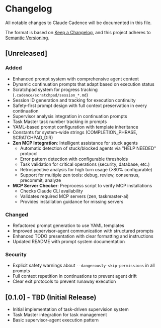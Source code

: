 # Changelog

All notable changes to Claude Cadence will be documented in this file.

The format is based on [Keep a Changelog](https://keepachangelog.com/en/1.0.0/),
and this project adheres to [Semantic Versioning](https://semver.org/spec/v2.0.0.html).

## [Unreleased]

### Added
- Enhanced prompt system with comprehensive agent context
- Dynamic continuation prompts that adapt based on execution status
- Scratchpad system for progress tracking (`.cadence/scratchpad/session_*.md`)
- Session ID generation and tracking for execution continuity
- Safety-first prompt design with full context preservation in every continuation
- Supervisor analysis integration in continuation prompts
- Task Master task number tracking in prompts
- YAML-based prompt configuration with template inheritance
- Constants for system-wide strings (COMPLETION_PHRASE, SCRATCHPAD_DIR)
- **Zen MCP Integration**: Intelligent assistance for stuck agents
  - Automatic detection of stuck/blocked agents via "HELP NEEDED" protocol
  - Error pattern detection with configurable thresholds
  - Task validation for critical operations (security, database, etc.)
  - Retrospective analysis for high turn usage (>80% configurable)
  - Support for multiple zen tools: debug, review, consensus, precommit, analyze
- **MCP Server Checker**: Preprocess script to verify MCP installations
  - Checks Claude CLI availability
  - Validates required MCP servers (zen, taskmaster-ai)
  - Provides installation guidance for missing servers

### Changed
- Refactored prompt generation to use YAML templates
- Improved supervisor-agent communication with structured prompts
- Enhanced TODO presentation with clear formatting and instructions
- Updated README with prompt system documentation

### Security
- Explicit safety warnings about `--dangerously-skip-permissions` in all prompts
- Full context repetition in continuations to prevent agent drift
- Clear exit protocols to prevent runaway execution

## [0.1.0] - TBD (Initial Release)
- Initial implementation of task-driven supervision system
- Task Master integration for task management
- Basic supervisor-agent execution pattern
